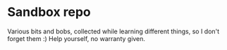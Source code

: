 # Sandbox repo

Various bits and bobs, collected while learning different things, so I don't forget them :)
Help yourself, no warranty given.
